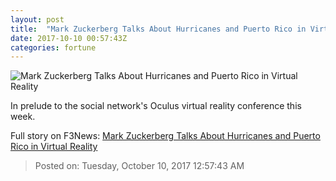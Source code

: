 ```yaml
---
layout: post
title:  "Mark Zuckerberg Talks About Hurricanes and Puerto Rico in Virtual Reality"
date: 2017-10-10 00:57:43Z
categories: fortune
---
```


![Mark Zuckerberg Talks About Hurricanes and Puerto Rico in Virtual Reality](https://fortunedotcom.files.wordpress.com/2017/10/facebook-puerto-rico-vr.png)

In prelude to the social network's Oculus virtual reality conference this week.


Full story on F3News: [Mark Zuckerberg Talks About Hurricanes and Puerto Rico in Virtual Reality](http://www.f3nws.com/n/kKSgaG)

> Posted on: Tuesday, October 10, 2017 12:57:43 AM
